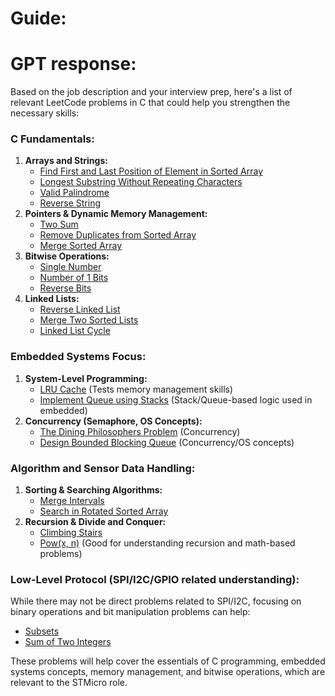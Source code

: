 # Guide:

# GPT response:

Based on the job description and your interview prep, here's a list of relevant LeetCode problems in C that could help you strengthen the necessary skills:

### **C Fundamentals:**

1. **Arrays and Strings:**
    - [Find First and Last Position of Element in Sorted Array](https://leetcode.com/problems/find-first-and-last-position-of-element-in-sorted-array/)
    - [Longest Substring Without Repeating Characters](https://leetcode.com/problems/longest-substring-without-repeating-characters/)
    - [Valid Palindrome](https://leetcode.com/problems/valid-palindrome/)
    - [Reverse String](https://leetcode.com/problems/reverse-string/)
2. **Pointers & Dynamic Memory Management:**
    - [Two Sum](https://leetcode.com/problems/two-sum/)
    - [Remove Duplicates from Sorted Array](https://leetcode.com/problems/remove-duplicates-from-sorted-array/)
    - [Merge Sorted Array](https://leetcode.com/problems/merge-sorted-array/)
3. **Bitwise Operations:**
    - [Single Number](https://leetcode.com/problems/single-number/)
    - [Number of 1 Bits](https://leetcode.com/problems/number-of-1-bits/)
    - [Reverse Bits](https://leetcode.com/problems/reverse-bits/)
4. **Linked Lists:**
    - [Reverse Linked List](https://leetcode.com/problems/reverse-linked-list/)
    - [Merge Two Sorted Lists](https://leetcode.com/problems/merge-two-sorted-lists/)
    - [Linked List Cycle](https://leetcode.com/problems/linked-list-cycle/)

### **Embedded Systems Focus:**

1. **System-Level Programming:**
    - [LRU Cache](https://leetcode.com/problems/lru-cache/) (Tests memory management skills)
    - [Implement Queue using Stacks](https://leetcode.com/problems/implement-queue-using-stacks/) (Stack/Queue-based logic used in embedded)
2. **Concurrency (Semaphore, OS Concepts):**
    - [The Dining Philosophers Problem](https://leetcode.com/problems/the-dining-philosophers/) (Concurrency)
    - [Design Bounded Blocking Queue](https://leetcode.com/problems/design-bounded-blocking-queue/) (Concurrency/OS concepts)

### **Algorithm and Sensor Data Handling:**

1. **Sorting & Searching Algorithms:**
    - [Merge Intervals](https://leetcode.com/problems/merge-intervals/)
    - [Search in Rotated Sorted Array](https://leetcode.com/problems/search-in-rotated-sorted-array/)
2. **Recursion & Divide and Conquer:**
    - [Climbing Stairs](https://leetcode.com/problems/climbing-stairs/)
    - [Pow(x, n)](https://leetcode.com/problems/powx-n/) (Good for understanding recursion and math-based problems)

### **Low-Level Protocol (SPI/I2C/GPIO related understanding):**

While there may not be direct problems related to SPI/I2C, focusing on binary operations and bit manipulation problems can help:

- [Subsets](https://leetcode.com/problems/subsets/)
- [Sum of Two Integers](https://leetcode.com/problems/sum-of-two-integers/)

These problems will help cover the essentials of C programming, embedded systems concepts, memory management, and bitwise operations, which are relevant to the STMicro role.